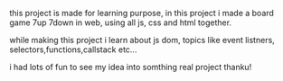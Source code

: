 this project is made for learning purpose, in this project i made a board game 7up 7down in web, using all js, css and html together.

while making this project i learn about js dom, topics like event listners, selectors,functions,callstack etc...

i had lots of fun to see my idea into somthing real project thanku!